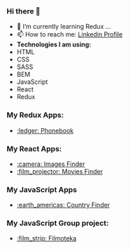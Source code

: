### Hi there 👋

- 🔭 I’m currently learning Redux ...
- 📫 How to reach me:  <a href="https://www.linkedin.com/in/jakub-t-800648151">Linkedin Profile</a>
- <b>Technologies I am using:</b><div style.font>
  <li>HTML</li>
  <li>CSS</li>
  <li>SASS</li>
  <li>BEM</li>
  <li>JavaScript</li>
  <li>React</li>
  <li>Redux</li></div>
  
  
<h3> My Redux Apps: </h3>
<ul>
  <li><a href="https://kubaturek.github.io/goit-react-hw-06-phonebook/">:ledger: Phonebook</a></li>
</ul>
<h3> My React Apps: </h3>
<ul>
  <li><a href="https://kubaturek.github.io/goit-react-hw-04-images/">:camera: Images Finder</a></li>
  <li><a href="https://kubaturek.github.io/goit-react-hw-05-movies/">:film_projector: Movies Finder</a></li>
</ul>
<h3> My JavaScript Apps </h3>
<ul>
<li><a href="https://kubaturek.github.io/goit-js-hw-10/">:earth_americas: Country Finder</a></li>
</ul>
<h3> My JavaScript Group project: </h3>
<ul>
<li><a href="https://karolinazinczuk.github.io/team-project-filmoteka/">:film_strip: Filmoteka</a></li>
</ul>


